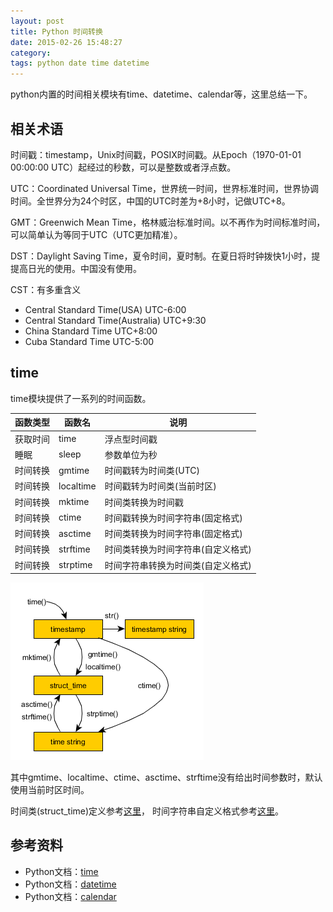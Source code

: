 ```yaml
---
layout: post
title: Python 时间转换
date: 2015-02-26 15:48:27
category: 
tags: python date time datetime
---
```


python内置的时间相关模块有time、datetime、calendar等，这里总结一下。


## 相关术语

时间戳：timestamp，Unix时间戳，POSIX时间戳。从Epoch（1970-01-01 00:00:00 UTC）起经过的秒数，可以是整数或者浮点数。

UTC：Coordinated Universal Time，世界统一时间，世界标准时间，世界协调时间。全世界分为24个时区，中国的UTC时差为+8小时，记做UTC+8。

GMT：Greenwich Mean Time，格林威治标准时间。以不再作为时间标准时间，可以简单认为等同于UTC（UTC更加精准）。

DST：Daylight Saving Time，夏令时间，夏时制。在夏日将时钟拨快1小时，提提高日光的使用。中国没有使用。

CST：有多重含义

* Central Standard Time(USA) UTC-6:00
* Central Standard Time(Australia) UTC+9:30
* China Standard Time UTC+8:00
* Cuba Standard Time UTC-5:00


## time

time模块提供了一系列的时间函数。

| 函数类型 | 函数名 | 说明 |
| --- | --- | --- |
| 获取时间 | time | 浮点型时间戳 |
| 睡眠 | sleep | 参数单位为秒 |
| 时间转换 | gmtime | 时间戳转为时间类(UTC) |
| 时间转换 | localtime | 时间戳转为时间类(当前时区) |
| 时间转换 | mktime | 时间类转换为时间戳 |
| 时间转换 | ctime | 时间戳转换为时间字符串(固定格式) |
| 时间转换 | asctime | 时间类转换为时间字符串(固定格式) |
| 时间转换 | strftime | 时间类转换为时间字符串(自定义格式) |
| 时间转换 | strptime | 时间字符串转换为时间类(自定义格式) |

![image](/images/python-time.png)

其中gmtime、localtime、ctime、asctime、strftime没有给出时间参数时，默认使用当前时区时间。

时间类(struct_time)定义参考[这里](https://docs.python.org/2/library/time.html#time.struct_time)，
时间字符串自定义格式参考[这里](https://docs.python.org/2/library/time.html#time.strftime)。


## 参考资料

- Python文档：[time](https://docs.python.org/2/library/time.html)
- Python文档：[datetime](https://docs.python.org/2/library/datetime.html)
- Python文档：[calendar](https://docs.python.org/2/library/calendar.html)